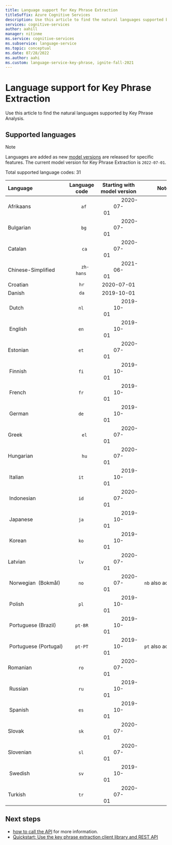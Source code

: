 ```yaml
---
title: Language support for Key Phrase Extraction
titleSuffix: Azure Cognitive Services
description: Use this article to find the natural languages supported by Key Phrase Extraction.
services: cognitive-services
author: aahill
manager: nitinme
ms.service: cognitive-services
ms.subservice: language-service
ms.topic: conceptual
ms.date: 07/28/2022
ms.author: aahi
ms.custom: language-service-key-phrase, ignite-fall-2021
---
```


# Language support for Key Phrase Extraction

Use this article to find the natural languages supported by Key Phrase Analysis. 

## Supported languages 

> [!NOTE]
> Languages are added as new [model versions](how-to/call-api.md#specify-the-key-phrase-extraction-model) are released for specific features. The current model version for Key Phrase Extraction is `2022-07-01`.

Total supported language codes: 31

| Language              | Language code | Starting with model version |       Notes        |
|:----------------------|:-------------:|:-----------------------------------------:|:------------------:|
| Afrikaans             |     `af`      |                2020-07-01                 |                    |
| Bulgarian             |     `bg`      |                2020-07-01                 |                    |
| Catalan               |     `ca`      |                2020-07-01                 |                    |
| Chinese-Simplified    |     `zh-hans` |                2021-06-01                 |                    |
| Croatian              |     `hr`      |                2020-07-01                 |                    |
| Danish                |     `da`      |               2019-10-01                 |                    |
| Dutch                 |     `nl`      |                2019-10-01                 |                    |
| English               |     `en`      |                2019-10-01                 |                    |
| Estonian              |     `et`      |                2020-07-01                 |                    |
| Finnish               |     `fi`      |                2019-10-01                 |                    |
| French                |     `fr`      |                2019-10-01                 |                    |
| German                |     `de`      |                2019-10-01                 |                    |
| Greek                 |     `el`      |                2020-07-01                 |                    |
| Hungarian             |     `hu`      |                2020-07-01                 |                    |
| Italian               |     `it`      |                2019-10-01                 |                    |
| Indonesian            |     `id`      |                2020-07-01                 |                    |
| Japanese              |     `ja`      |                2019-10-01                 |                    |
| Korean                |     `ko`      |                2019-10-01                 |                    |
| Latvian               |     `lv`      |                2020-07-01                 |                    |
| Norwegian  (Bokmål)   |     `no`      |                2020-07-01                 | `nb` also accepted |
| Polish                |     `pl`      |                2019-10-01                 |                    |
| Portuguese (Brazil)   |    `pt-BR`    |                2019-10-01                 |                    |
| Portuguese (Portugal) |    `pt-PT`    |                2019-10-01                 | `pt` also accepted |
| Romanian              |     `ro`      |                2020-07-01                 |                    |
| Russian               |     `ru`      |                2019-10-01                 |                    |
| Spanish               |     `es`      |                2019-10-01                 |                    |
| Slovak                |     `sk`      |                2020-07-01                 |                    |
| Slovenian             |     `sl`      |                2020-07-01                 |                    |
| Swedish               |     `sv`      |                2019-10-01                 |                    |
| Turkish               |     `tr`      |                2020-07-01                 |                    |

## Next steps

* [how to call the API](how-to/call-api.md) for more information.
* [Quickstart: Use the key phrase extraction client library and REST API](quickstart.md)